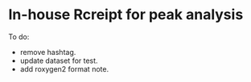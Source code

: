 # In-house Rcreipt for peak analysis

To do:
- remove hashtag.
- update dataset for test.
- add roxygen2 format note.
